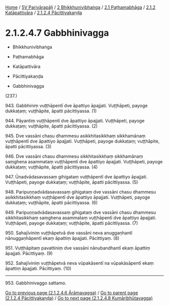 
[Home](/) / [5V Parivārapāḷi](../../../...md) / [2 Bhikkhunivibhaṅga](../../...md) / [2.1 Paṭhamabhāga](../...md) / [2.1.2 Katāpattivāra](...md) / [2.1.2.4 Pācittiyakaṇḍa](../5V/2/2.1/2.1.2/2.1.2.4.md)

# 2.1.2.4.7 Gabbhinivagga

* Bhikkhunivibhaṅga

* Paṭhamabhāga

* Katāpattivāra

* Pācittiyakaṇḍa

* Gabbhinivagga

(237.)

943\. Gabbhiniṃ vuṭṭhāpentī dve āpattiyo āpajjati. Vuṭṭhāpeti, payoge dukkaṭaṃ; vuṭṭhāpite, āpatti pācittiyassa. (1)

944\. Pāyantiṃ vuṭṭhāpentī dve āpattiyo āpajjati. Vuṭṭhāpeti, payoge dukkaṭaṃ; vuṭṭhāpite, āpatti pācittiyassa. (2)

945\. Dve vassāni chasu dhammesu asikkhitasikkhaṃ sikkhamānaṃ vuṭṭhāpentī dve āpattiyo āpajjati. Vuṭṭhāpeti, payoge dukkaṭaṃ; vuṭṭhāpite, āpatti pācittiyassa. (3)

946\. Dve vassāni chasu dhammesu sikkhitasikkhaṃ sikkhamānaṃ saṃghena asammataṃ vuṭṭhāpentī dve āpattiyo āpajjati. Vuṭṭhāpeti, payoge dukkaṭaṃ; vuṭṭhāpite, āpatti pācittiyassa. (4)

947\. Ūnadvādasavassaṃ gihigataṃ vuṭṭhāpentī dve āpattiyo āpajjati. Vuṭṭhāpeti, payoge dukkaṭaṃ; vuṭṭhāpite, āpatti pācittiyassa. (5)

948\. Paripuṇṇadvādasavassaṃ gihigataṃ dve vassāni chasu dhammesu asikkhitasikkhaṃ vuṭṭhāpentī dve āpattiyo āpajjati. Vuṭṭhāpeti, payoge dukkaṭaṃ; vuṭṭhāpite, āpatti pācittiyassa. (6)

949\. Paripuṇṇadvādasavassaṃ gihigataṃ dve vassāni chasu dhammesu sikkhitasikkhaṃ saṃghena asammataṃ vuṭṭhāpentī dve āpattiyo āpajjati. Vuṭṭhāpeti, payoge dukkaṭaṃ; vuṭṭhāpite, āpatti pācittiyassa. (7)

950\. Sahajīviniṃ vuṭṭhāpetvā dve vassāni neva anuggaṇhantī nānuggaṇhāpentī ekaṃ āpattiṃ āpajjati. Pācittiyaṃ. (8)

951\. Vuṭṭhāpitaṃ pavattiniṃ dve vassāni nānubandhantī ekaṃ āpattiṃ āpajjati. Pācittiyaṃ. (9)

952\. Sahajīviniṃ vuṭṭhāpetvā neva vūpakāsentī na vūpakāsāpentī ekaṃ āpattiṃ āpajjati. Pācittiyaṃ. (10)

---

953\. Gabbhinivaggo sattamo.



[Go to previous page (2.1.2.4.6 Ārāmavagga)](2.1.2.4.6.md) / [Go to parent page (2.1.2.4 Pācittiyakaṇḍa)](../5V/2/2.1/2.1.2/2.1.2.4.md) / [Go to next page (2.1.2.4.8 Kumāribhūtavagga)](2.1.2.4.8.md)



